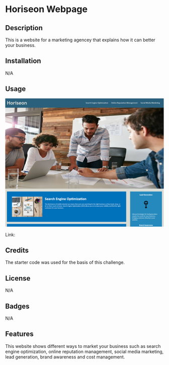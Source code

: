 # Horiseon Webpage

## Description

This is a website for a marketing agencey that explains how it can better your business.

## Installation

N/A

## Usage

![Alt text](image-1.png)

Link: 

## Credits

The starter code was used for the basis of this challenge.

## License

N/A

## Badges

N/A

## Features

This website shows different ways to market your business such as search engine optimization, online reputation management, social media marketing, lead generation, brand awareness and cost management.

